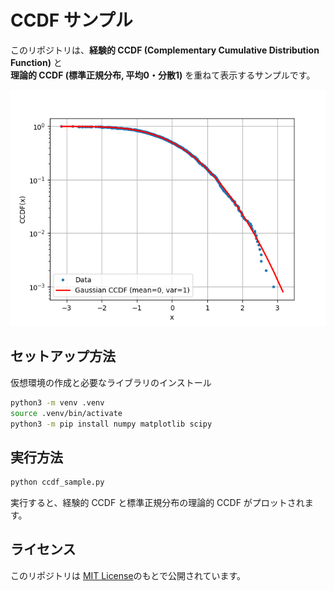 # CCDF サンプル

このリポジトリは、**経験的 CCDF (Complementary Cumulative Distribution Function)** と  
**理論的 CCDF (標準正規分布, 平均0・分散1)** を重ねて表示するサンプルです。

![CCDFの例](./ccdf_example.png)

## セットアップ方法

仮想環境の作成と必要なライブラリのインストール

```bash
python3 -m venv .venv
source .venv/bin/activate
python3 -m pip install numpy matplotlib scipy
```

## 実行方法

```bash
python ccdf_sample.py
```

実行すると、経験的 CCDF と標準正規分布の理論的 CCDF がプロットされます。

## ライセンス

このリポジトリは [MIT License](./LICENSE)のもとで公開されています。